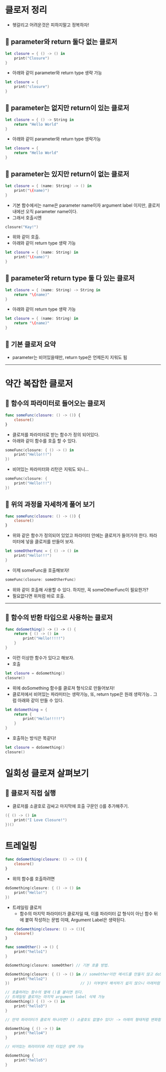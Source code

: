 # 클로저 정리
- 헷갈리고 어려운것은 피하지말고 정복하자!


## 🍎 parameter와 return 둘다 없는 클로저
```swift
let closure = { () -> () in
    print("Closure")
}
```
- 아래와 같이 parameter와 return type 생략 가능

```swift
let closure = {
    print("closure")
}
```

## 🍎 parameter는 없지만 return이 있는 클로저
```swift
let closure = { () -> String in
    return "Hello World"
}
```
- 아래와 같이 parameter와 return type 생략가능
```swift
let closure = {
    return "Hello World"
}

```


## 🍎 parameter는 있지만 return이 없는 클로저
```swift
let closure = { (name: String) -> () in
    print("\(name)")              
}
```
- 기본 함수에서는 name은 parameter name이자 argument label 이지만, 클로저내에선 오직 parameter name이다.
- 그래서 호출시엔
```swift
closure("Kay!")
```
- 위와 같이 호출.
- 아래와 같이 return type 생략 가능
```swift
let closure = { (name: String) in
    print("\(name)")
}
```



## 🍎 parameter와 return type 둘 다 있는 클로저
```swift
let closure = { (name: String) -> String in
    return "\(name)"              
}
```

- 아래와 같이 return type 생략 가능
```swift
let closure = { (name: String) in
    return "\(name)"              
}
```
## 🍎 기본 클로저 요약
- parameter는 비어있을때만, return type은 언제든지 지워도 됨
---


# 약간 복잡한 클로저

## 🍎 함수의 파라미터로 들어오는 클로저
```swift
func someFunc(closure: () -> ()) {
    closure()
}
```
- 클로저를 파라미터로 받는 함수가 정의 되어있다.
- 아래와 같이 함수를 호출 할 수 있다.
```swift
someFunc(closure: { () -> () in
    print("Hello!!!")
})
```
- 비어있는 파라미터와 리턴은 지워도 되니...
```swift
someFunc(closure: {
    print("Hello!!!")
})
```

## 🍎 위의 과정을 자세하게 풀어 보기
```swift
func someFunc(closure: () -> ()) {
    closure()
}
```
- 위와 같은 함수가 정의되어 있었고 파라미터 안에는 클로저가 들어가야 한다. 파라미터에 넣을 클로저를 만들어 보자.

```swift
let someOtherFunc = { () -> () in
    print("Hello!!!")
}
```

- 이제 someFunc을 호출해보자!
```swift
someFunc(closure: someOtherFunc)
```
- 위와 같이 호출해 사용할 수 있다. 하지만, 꼭 someOtherFunc이 필요한가?
- 필요없다면 위처럼 바로 호출.
---

## 🍎 함수의 반환 타입으로 사용하는 클로저
```swift
func doSomething() -> () -> () {
    return { () -> () in
        print("Hello!!!!!")
    }
}
```
- 이런 이상한 함수가 있다고 해보자.
- 호출
```swift
let closure = doSomething()
closure()
```

- 위에 doSomething 함수를 클로져 형식으로 만들어보자!
- 클로저에서 비어있는 파라미터는 생략가능, 또, return type은 원래 생략가능.. 그럼 아래와 같이 만들 수 있다.

```swift
let doSomething = {
    return {
        print("Hello!!!!!")
    }
}
```
- 호출하는 방식은 똑같다!
```swift
let closure = doSomething()
closure()
```

# 일회성 클로져 살펴보기

## 🍎 클로저 직접 실행
- 클로저를 소괄호로 감싸고 마지막에 호출 구문인 ()를 추가해주기.
```swift
({ () -> () in
    print("I Love Closure!")
})()
```


# 트레일링 
```swift
func doSomething(closure: () -> ()) {
    closure()
}
```

- 위의 함수를 호출하려면
```swift
doSomething(closure: { () -> () in
    print("Hello!")
})
```


- 트레일링 클로저
    - 함수의 마지막 파라미터가 클로저일 때, 이를 파라미터 값 형식이 아닌 함수 뒤에 붙여 작성하는 문법 이때, Argument Label은 생략된다.
```swift
func doSomething(closure: () -> ()){
    closure()
}

func someOther() -> () {
    print("hello1")
}
```
```swift 
doSomething(closure: someOther) // 기본 호출 방법.

doSomething(closure: { () -> () in // someOther이란 메서드를 만들지 않고 doSomething메서드를 사용하는방법
    print("hello2")
})                                // }) 이부분이 해석하기 쉽지 않으니 아래처럼 없애버리자!

// 호출하려는 함수의 옆에 ()를 붙이면 된다.
// 트레일링 클로저는 마지막 argument label 삭제 가능
doSomething() { () -> () in
    print("hello3")
}

// 만약 파라미터가 클로저 하나라면? () 소괄호도 없앨수 있다! -> 아래의 형태처럼 변화함

doSomething { () -> () in
    print("hello4")
}

// 비어있는 파라미터와 리턴 타입은 생략 가능

doSomething {
    print("hello5")
}
```
